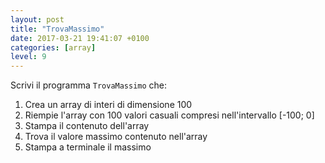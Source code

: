 ```yaml
---
layout: post
title: "TrovaMassimo"
date: 2017-03-21 19:41:07 +0100
categories: [array]
level: 9
---
```


Scrivi il programma `TrovaMassimo` che:

1. Crea un array di interi di dimensione 100
2. Riempie l'array con 100 valori casuali compresi nell'intervallo [-100; 0]
3. Stampa il contenuto dell'array
4. Trova il valore massimo contenuto nell'array
5. Stampa a terminale il massimo